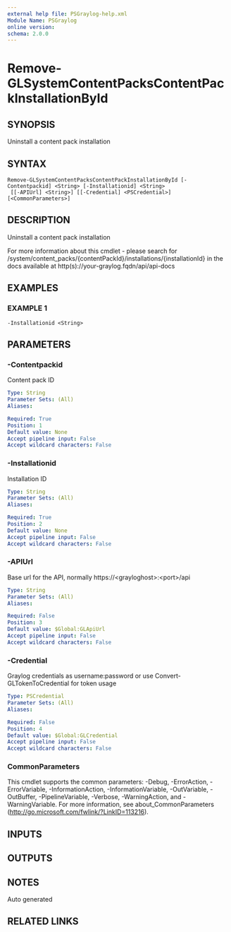 ```yaml
---
external help file: PSGraylog-help.xml
Module Name: PSGraylog
online version:
schema: 2.0.0
---
```


# Remove-GLSystemContentPacksContentPackInstallationById

## SYNOPSIS
Uninstall a content pack installation

## SYNTAX

```
Remove-GLSystemContentPacksContentPackInstallationById [-Contentpackid] <String> [-Installationid] <String>
 [[-APIUrl] <String>] [[-Credential] <PSCredential>] [<CommonParameters>]
```

## DESCRIPTION
Uninstall a content pack installation


For more information about this cmdlet - please search for /system/content_packs/{contentPackId}/installations/{installationId} in the docs available at http(s)://your-graylog.fqdn/api/api-docs

## EXAMPLES

### EXAMPLE 1
```
-Installationid <String>
```

## PARAMETERS

### -Contentpackid
Content pack ID

```yaml
Type: String
Parameter Sets: (All)
Aliases:

Required: True
Position: 1
Default value: None
Accept pipeline input: False
Accept wildcard characters: False
```

### -Installationid
Installation ID

```yaml
Type: String
Parameter Sets: (All)
Aliases:

Required: True
Position: 2
Default value: None
Accept pipeline input: False
Accept wildcard characters: False
```

### -APIUrl
Base url for the API, normally https://\<grayloghost\>:\<port\>/api

```yaml
Type: String
Parameter Sets: (All)
Aliases:

Required: False
Position: 3
Default value: $Global:GLApiUrl
Accept pipeline input: False
Accept wildcard characters: False
```

### -Credential
Graylog credentials as username:password or use Convert-GLTokenToCredential for token usage

```yaml
Type: PSCredential
Parameter Sets: (All)
Aliases:

Required: False
Position: 4
Default value: $Global:GLCredential
Accept pipeline input: False
Accept wildcard characters: False
```

### CommonParameters
This cmdlet supports the common parameters: -Debug, -ErrorAction, -ErrorVariable, -InformationAction, -InformationVariable, -OutVariable, -OutBuffer, -PipelineVariable, -Verbose, -WarningAction, and -WarningVariable.
For more information, see about_CommonParameters (http://go.microsoft.com/fwlink/?LinkID=113216).

## INPUTS

## OUTPUTS

## NOTES
Auto generated

## RELATED LINKS
